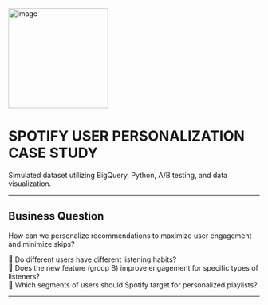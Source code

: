<img width="200" height="200" alt="image" src="https://github.com/user-attachments/assets/3ffc46c1-e690-431b-84f0-110a0f0b4cd6" />


# SPOTIFY USER PERSONALIZATION CASE STUDY
Simulated dataset utilizing BigQuery, Python, A/B testing, and data visualization.
***

## Business Question
How can we personalize recommendations to maximize user engagement and minimize skips?  

📌 Do different users have different listening habits?  
📌 Does the new feature (group B) improve engagement for specific types of listeners?  
📌 Which segments of users should Spotify target for personalized playlists?  

***
